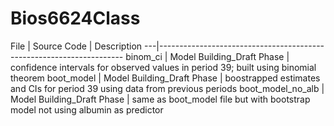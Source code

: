 # Bios6624Class

File | Source Code | Description
---|---------------------------------------------------------------------
binom_ci | Model Building_Draft Phase | confidence intervals for observed values in period 39; built using binomial theorem
boot_model | Model Building_Draft Phase | boostrapped estimates and CIs for period 39 using data from previous periods
boot_model_no_alb | Model Building_Draft Phase | same as boot_model file but with bootstrap model not using albumin as predictor
